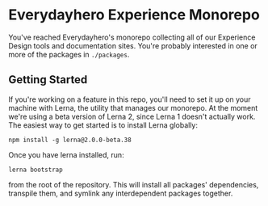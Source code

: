 # Everydayhero Experience Monorepo

You've reached Everydayhero's monorepo collecting all of our Experience Design
tools and documentation sites. You're probably interested in one or more of
the packages in `./packages`.

## Getting Started

If you're working on a feature in this repo, you'll need to set it up on your machine with Lerna, the utility that manages our monorepo. At the moment we're using a beta version of Lerna 2, since Lerna 1 doesn't actually work. The easiest way to get started is to install Lerna globally:

```
npm install -g lerna@2.0.0-beta.38
```

Once you have lerna installed, run:

```
lerna bootstrap
```

from the root of the repository. This will install all packages' dependencies, transpile them, and symlink any interdependent packages together.
